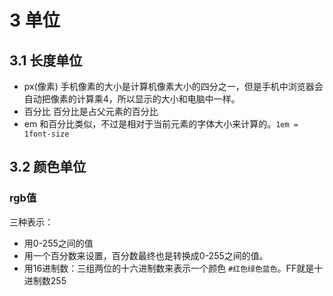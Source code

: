 # 3 单位

## 3.1 长度单位

- px(像素)
  手机像素的大小是计算机像素大小的四分之一，但是手机中浏览器会自动把像素的计算乘4，所以显示的大小和电脑中一样。
- 百分比
  百分比是占父元素的百分比
- em
  和百分比类似，不过是相对于当前元素的字体大小来计算的。`1em = 1font-size`

## 3.2 颜色单位

### rgb值

三种表示：

- 用0-255之间的值
- 用一个百分数来设置，百分数最终也是转换成0-255之间的值。
- 用16进制数：三组两位的十六进制数来表示一个颜色 `#红色绿色蓝色`。FF就是十进制数255

